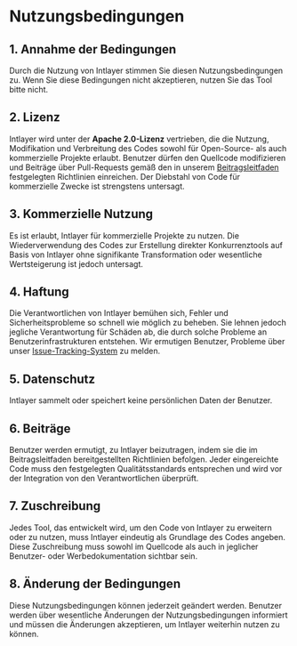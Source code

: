 # Nutzungsbedingungen

## 1. Annahme der Bedingungen

Durch die Nutzung von Intlayer stimmen Sie diesen Nutzungsbedingungen zu. Wenn Sie diese Bedingungen nicht akzeptieren, nutzen Sie das Tool bitte nicht.

## 2. Lizenz

Intlayer wird unter der **Apache 2.0-Lizenz** vertrieben, die die Nutzung, Modifikation und Verbreitung des Codes sowohl für Open-Source- als auch kommerzielle Projekte erlaubt. Benutzer dürfen den Quellcode modifizieren und Beiträge über Pull-Requests gemäß den in unserem [Beitragsleitfaden](https://github.com/aymericzip/intlayer/blob/main/CONTRIBUTING.md) festgelegten Richtlinien einreichen. Der Diebstahl von Code für kommerzielle Zwecke ist strengstens untersagt.

## 3. Kommerzielle Nutzung

Es ist erlaubt, Intlayer für kommerzielle Projekte zu nutzen. Die Wiederverwendung des Codes zur Erstellung direkter Konkurrenztools auf Basis von Intlayer ohne signifikante Transformation oder wesentliche Wertsteigerung ist jedoch untersagt.

## 4. Haftung

Die Verantwortlichen von Intlayer bemühen sich, Fehler und Sicherheitsprobleme so schnell wie möglich zu beheben. Sie lehnen jedoch jegliche Verantwortung für Schäden ab, die durch solche Probleme an Benutzerinfrastrukturen entstehen. Wir ermutigen Benutzer, Probleme über unser [Issue-Tracking-System](https://github.com/aymericzip/intlayer/issues) zu melden.

## 5. Datenschutz

Intlayer sammelt oder speichert keine persönlichen Daten der Benutzer.

## 6. Beiträge

Benutzer werden ermutigt, zu Intlayer beizutragen, indem sie die im Beitragsleitfaden bereitgestellten Richtlinien befolgen. Jeder eingereichte Code muss den festgelegten Qualitätsstandards entsprechen und wird vor der Integration von den Verantwortlichen überprüft.

## 7. Zuschreibung

Jedes Tool, das entwickelt wird, um den Code von Intlayer zu erweitern oder zu nutzen, muss Intlayer eindeutig als Grundlage des Codes angeben. Diese Zuschreibung muss sowohl im Quellcode als auch in jeglicher Benutzer- oder Werbedokumentation sichtbar sein.

## 8. Änderung der Bedingungen

Diese Nutzungsbedingungen können jederzeit geändert werden. Benutzer werden über wesentliche Änderungen der Nutzungsbedingungen informiert und müssen die Änderungen akzeptieren, um Intlayer weiterhin nutzen zu können.
